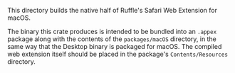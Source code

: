 This directory builds the native half of Ruffle's Safari Web Extension for
macOS.

The binary this crate produces is intended to be bundled into an `.appex`
package along with the contents of the `packages/macOS` directory, in the same
way that the Desktop binary is packaged for macOS. The compiled web extension
itself should be placed in the package's `Contents/Resources` directory.
